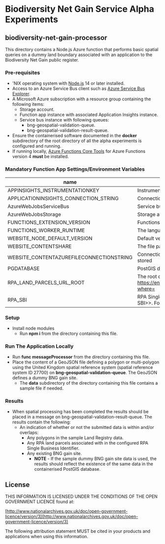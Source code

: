 # Biodiversity Net Gain Service Alpha Experiments

## biodiversity-net-gain-processor

This directory contains a Node.js Azure function that performs basic spatial queries on a dummy land boundary associated with an application to the Biodiversity Net Gain public register.

### Pre-requisites

* 'NIX operating system with [Node.js](https://nodejs.org/) 14 or later installed.
* Access to an Azure Service Bus client such as [Azure Service Bus Explorer](https://docs.microsoft.com/en-us/azure/service-bus-messaging/explorer).
* A Microsoft Azure subscription with a resource group containing the following items:
  * Storage account.
  * Function app instance with associated Application Insights instance.
  * Service bus instance with following queues:
    * bng-geospatial-validation-queue.
    * bng-geospatial-validation-result-queue.
* Ensure the containerised software documented in the **docker** subdirectory of the root directory of all the alpha experiments is configured and running.
* If running locally, [Azure Functions Core Tools](https://docs.microsoft.com/en-us/azure/azure-functions/functions-run-local) for Azure Functions version 4 **must** be installed.

### Mandatory Function App Settings/Environment Variables

| name | description |
|------|-------------|
| APPINSIGHTS_INSTRUMENTATIONKEY | Instrumentation key controlling if telemetry is sent to the ApplicationInsights service |
| APPLICATIONINSIGHTS_CONNECTION_STRING | Connection string for ApplicationInsights |
| AzureWebJobsServiceBus | Service bus connection string used by the function app |
| AzureWebJobsStorage | Storage account connection string used by the function app |
| FUNCTIONS_EXTENSION_VERSION | Functions runtime version (**must be ~4**) |
| FUNCTIONS_WORKER_RUNTIME | The language worker runtime to load in the function app (**must be node**) |
| WEBSITE_NODE_DEFAULT_VERSION | Default version of Node.js (**Microsoft Azure default is recommended**) |
| WEBSITE_CONTENTSHARE | The file path to the function app code and configuration |
| WEBSITE_CONTENTAZUREFILECONNECTIONSTRING | Connection string for storage account where the function app code and configuration are stored |
| PGDATABASE | PostGIS database name (**must be bng**) |
| RPA_LAND_PARCELS_URL_ROOT | The root of all URLs used to query the RPA Land API for land parcels. For example, <https://environment.data.gov.uk/arcgis/rest/services/RPA/LandParcels/MapServer/0/query?where=> |
| RPA_SBI | RPA Single Business Identifier used when querying the RPA Land API in the form SBI=&lt;&lt;RPA SBI&gt;&gt;. For example, SBI=123456789

### Setup

* Install node modules
  * Run **npm i** from the directory containing this file.

### Run The Application Locally

* Run **func messageProcessor** from the directory containing this file.
* Place the content of a GeoJSON file defining a polygon or multi-polygon using the United Kingdom spatial reference system (spatial reference system ID 27700) on **bng-geospatial-validation-queue**. The GeoJSON defines a dummy BNG gain site.
  * The **data** subdirectory of the directory containing this file contains a sample file if needed.

### Results

* When spatial processing has been completed the results should be placed in a message on bng-geospatial-validation-result-queue. The results contain the following:
  * An indication of whether or not the submitted data is within and/or overlaps:
    * Any polygons in the sample Land Registry data.
    * Any RPA land parcels associated with in the configured RPA Single Business Identifier.
    * Any existing BNG gain site.
      * **NOTE** - If the sample dummy BNG gain site data is used, the results should reflect the existence of the same data in the containerised PostGIS database.

## License

THIS INFORMATION IS LICENSED UNDER THE CONDITIONS OF THE OPEN GOVERNMENT LICENCE found at:

[http://www.nationalarchives.gov.uk/doc/open-government-licence/version/3](http://www.nationalarchives.gov.uk/doc/open-government-licence/version/3)

The following attribution statement MUST be cited in your products and applications when using this information.
